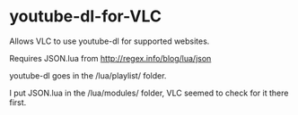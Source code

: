 # youtube-dl-for-VLC
Allows VLC to use youtube-dl for supported websites.

Requires JSON.lua from http://regex.info/blog/lua/json

youtube-dl goes in the /lua/playlist/ folder.

I put JSON.lua in the /lua/modules/ folder, VLC seemed to check for it there first.
